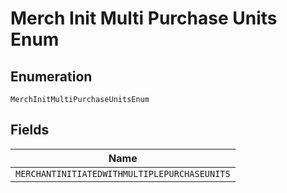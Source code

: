 
# Merch Init Multi Purchase Units Enum

## Enumeration

`MerchInitMultiPurchaseUnitsEnum`

## Fields

| Name |
|  --- |
| `MERCHANTINITIATEDWITHMULTIPLEPURCHASEUNITS` |

